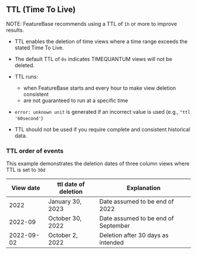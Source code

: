 ## TTL (Time To Live)

NOTE: FeatureBase recommends using a TTL of `1h` or more to improve results.

* TTL enables the deletion of time views where a time range exceeds the stated Time To Live.
* The default TTL of `0s` indicates TIMEQUANTUM views will not be deleted.
* TTL runs:
  * when FeatureBase starts and every hour to make view deletion consistent
  * are not guaranteed to run at a specific time
* `error: unknown unit` is generated if an incorrect value is used (e.g., `"ttl '60second'`)

* TTL should not be used if you require complete and consistent historical data.

### TTL order of events

This example demonstrates the deletion dates of three column views where TTL is set to `30d`

| View date | ttl date of deletion | Explanation |
|---|---|---|
| 2022 | January 30, 2023 | Date assumed to be end of 2022 |
| 2022-09 | October 30, 2022 | Date assumed to be end of September |
| 2022-09-02 | October 2, 2022 | Deletion after 30 days as intended |
